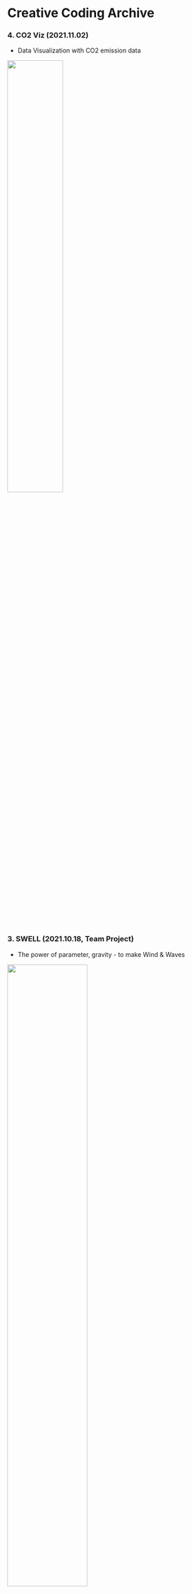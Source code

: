 # Creative Coding Archive 
### 4. CO2 Viz (2021.11.02)
- Data Visualization with CO2 emission data
<image src = "https://user-images.githubusercontent.com/49463954/140649918-71052bba-27b4-4ec0-8312-a4c59b1f90b8.png" width="50%" height="50%">

### 3. SWELL (2021.10.18, Team Project)
- The power of parameter, gravity - to make Wind & Waves  
    
<image src = "https://user-images.githubusercontent.com/49463954/140649829-8b9bbe56-9364-4d5e-a680-196dafd06509.png" width="60%" height="60%"> <image src = "https://user-images.githubusercontent.com/49463954/140649843-412dbfe8-e394-4dd3-8376-c5fe1008d4df.png" width="60%" height="60%">
    
### 2. L-system Ice Crystal (2021.10.05)  
<image src = "https://user-images.githubusercontent.com/49463954/135954265-78fe0b2b-af7b-4bc9-ac1b-8f113290b1be.gif" width="50%" height="50%">  <image src = "https://user-images.githubusercontent.com/49463954/135953488-05229b05-3fe2-4ef1-836c-b4ae2316cfb6.png" width="48%" height="48%">

### 1. Blooming Mushrooms (2021.09.23)  
<image src = "https://user-images.githubusercontent.com/49463954/135954427-d8aae34a-5a2d-439a-922c-6755fcdae38e.gif" width="35%" height="35%">    <image src = "https://user-images.githubusercontent.com/49463954/135953438-364d1d87-72c2-44e1-a0ff-496817cc084d.png" width="25%" height="25%">    <image src = "https://user-images.githubusercontent.com/49463954/135953486-6fe5d1f7-e810-4099-b531-8b34d1167e0e.png" width="25%" height="25%">  
    
  


